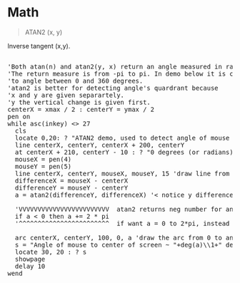 # Math

> ATAN2 (x, y)

Inverse tangent (x,y).

<pre>

'Both atan(n) and atan2(y, x) return an angle measured in radians.
'The return measure is from -pi to pi. In demo below it is converted
'to angle between 0 and 360 degrees.
'atan2 is better for detecting angle's quardrant because 
'x and y are given separartely.
'y the vertical change is given first.
centerX = xmax / 2 : centerY = ymax / 2
pen on
while asc(inkey) <> 27
  cls
  locate 0,20: ? "ATAN2 demo, used to detect angle of mouse to screen center."
  line centerX, centerY, centerX + 200, centerY
  at centerX + 210, centerY - 10 : ? "0 degrees (or radians)"
  mouseX = pen(4) 
  mouseY = pen(5)
  line centerX, centerY, mouseX, mouseY, 15 'draw line from center to mouse
  differenceX = mouseX - centerX
  differenceY = mouseY - centerY 
  a = atan2(differenceY, differenceX) '< notice y difference is listed first
  
  'VVVVVVVVVVVVVVVVVVVVVVVV  atan2 returns neg number for angles > 180
  if a < 0 then a += 2 * pi  
  '^^^^^^^^^^^^^^^^^^^^^^^^  if want a = 0 to 2*pi, instead of -pi to pi
  
  arc centerX, centerY, 100, 0, a 'draw the arc from 0 to angle
  s = "Angle of mouse to center of screen ~ "+deg(a)\\1+" degrees"
  locate 30, 20 : ? s
  showpage
  delay 10
wend

</pre>

